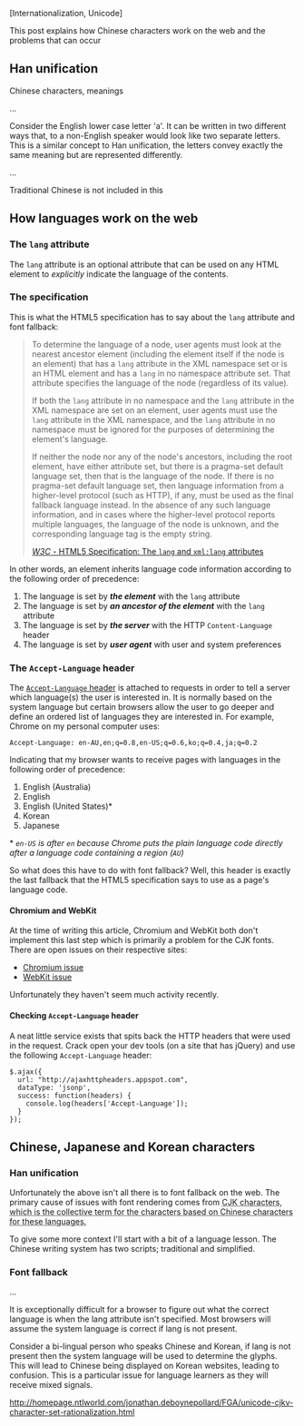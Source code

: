 [Internationalization, Unicode]


This post explains how Chinese characters work on the web and the problems that can occur

## Han unification

Chinese characters, meanings

...

Consider the English lower case letter 'a'. It can be written in two different ways that, to a non-English speaker would look like two separate letters. This is a similar concept to Han unification, the letters convey exactly the same meaning but are represented differently.

...

Traditional Chinese is not included in this




## How languages work on the web

### The `lang` attribute

The `lang` attribute is an optional attribute that can be used on any HTML element to *explicitly* indicate the language of the contents.



### The specification

This is what the HTML5 specification has to say about the `lang` attribute and font fallback:

> To determine the language of a node, user agents must look at the nearest ancestor element (including the element itself if the node is an element) that has a `lang` attribute in the XML namespace set or is an HTML element and has a `lang` in no namespace attribute set. That attribute specifies the language of the node (regardless of its value).
> 
> If both the `lang` attribute in no namespace and the `lang` attribute in the XML namespace are set on an element, user agents must use the `lang` attribute in the XML namespace, and the `lang` attribute in no namespace must be ignored for the purposes of determining the element's language.
> 
> If neither the node nor any of the node's ancestors, including the root element, have either attribute set, but there is a pragma-set default language set, then that is the language of the node. If there is no pragma-set default language set, then language information from a higher-level protocol (such as HTTP), if any, must be used as the final fallback language instead. In the absence of any such language information, and in cases where the higher-level protocol reports multiple languages, the language of the node is unknown, and the corresponding language tag is the empty string.
> 
> [<cite>W3C</cite> - HTML5 Specification: The `lang` and `xml:lang` attributes][1]

In other words, an element inherits language code information according to the following order of precedence:

1. The language is set by ***the element*** with the `lang` attribute
2. The language is set by ***an ancestor of the element*** with the `lang` attribute
3. The language is set by ***the server*** with the HTTP `Content-Language` header
4. The language is set by ***user agent*** with user and system preferences

### The `Accept-Language` header

The [`Accept-Language` header][2] is attached to requests in order to tell a server which language(s) the user is interested in. It is normally based on the system language but certain browsers allow the user to go deeper and define an ordered list of languages they are interested in. For example, Chrome on my personal computer uses:

    Accept-Language: en-AU,en;q=0.8,en-US;q=0.6,ko;q=0.4,ja;q=0.2

Indicating that my browser wants to receive pages with languages in the following order of precedence:

1. English (Australia)
2. English
3. English (United States)*
4. Korean
5. Japanese

\* *`en-US` is after `en` because Chrome puts the plain language code directly after a language code containing a region (`AU`)*

So what does this have to do with font fallback? Well, this header is exactly the last fallback that the HTML5 specification says to use as a page's language code.

#### Chromium and WebKit

At the time of writing this article, Chromium and WebKit both don't implement this last step which is primarily a problem for the CJK fonts. There are open issues on their respective sites:

- [Chromium issue][3]
- [WebKit issue][4]

Unfortunately they haven't seem much activity recently.

#### Checking `Accept-Language` header

A neat little service exists that spits back the HTTP headers that were used in the request. Crack open your dev tools (on a site that has jQuery) and use the following `Accept-Language` header:

<!--prettify lang=js-->
    $.ajax({
      url: "http://ajaxhttpheaders.appspot.com",
      dataType: 'jsonp',
      success: function(headers) {
        console.log(headers['Accept-Language']);
      }
    });



## Chinese, Japanese and Korean characters 

### Han unification 

Unfortunately the above isn't all there is to font fallback on the web. The primary cause of issues with font rendering comes from <abbr title="Chinese Japanese Korean">CJK</a> characters, which is the collective term for the characters based on Chinese characters for these languages.

To give some more context I'll start with a bit of a language lesson. The Chinese writing system has two scripts; traditional and simplified. 











### Font fallback

...











It is exceptionally difficult for a browser to figure out what the correct language is when the lang attribute isn't specified. Most browsers will assume the system language is correct if lang is not present.

Consider a bi-lingual person who speaks Chinese and Korean, if lang is not present then the system language will be used to determine the glyphs. This will lead to Chinese being displayed on Korean websites, leading to confusion. This is a particular issue for language learners as they will receive mixed signals.





http://homepage.ntlworld.com/jonathan.deboynepollard/FGA/unicode-cjkv-character-set-rationalization.html




[1]: http://www.w3.org/TR/html5/dom.html#the-lang-and-xml:lang-attributes
[2]: https://www.w3.org/International/questions/qa-accept-lang-locales
[3]: http://crbug.com/179331
[4]: https://bugs.webkit.org/show_bug.cgi?id=93985
